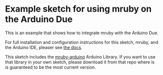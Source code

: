 Example sketch for using mruby on the Arduino Due
=================================================

This is an example that shows how to integrate mruby with the Arduino Due.

For full installation and configuration instructions for this sketch, mruby,
and the Arduino IDE, pleaser see [the docs](docs/index.md).

This sketch includes the [mruby-arduino](https://github.com/xunker/mruby_arduino_library)
Arduino Library. If you want to use that library in your own sketch, please
download it from that repo where is is guaranteed to be the most current version.
